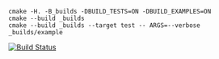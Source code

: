 ```
cmake -H. -B_builds -DBUILD_TESTS=ON -DBUILD_EXAMPLES=ON
cmake --build _builds
cmake --build _builds --target test -- ARGS=--verbose
_builds/example
```
[![Build Status](https://travis-ci.org/kate-lozovaya/Stack.svg?branch=master)](https://travis-ci.org/kate-lozovaya/Stack)
